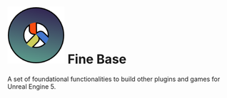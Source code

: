 # ![Plugin Logo](https://github.com/saim80/FineBase/blob/main/Resources/Icon128.png) Fine Base

A set of foundational functionalities to build other plugins and games for Unreal Engine 5.
